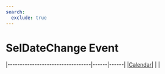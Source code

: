 ```yaml
---
search:
  exclude: true
---
```


<h1 class="heading"><span class="name">SelDateChange Event</span></h1>

|----------------------------------|------|------|
|[Calendar](../objects/calendar.md)|&nbsp;|&nbsp;|

